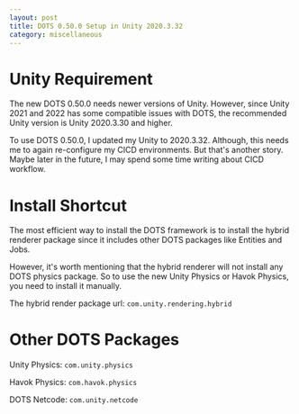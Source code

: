 ```yaml
---
layout: post
title: DOTS 0.50.0 Setup in Unity 2020.3.32
category: miscellaneous
---
```


# Unity Requirement

The new DOTS 0.50.0 needs newer versions of Unity. However, since Unity 2021 and 2022 has some compatible issues with DOTS, the recommended Unity version is Unity 2020.3.30 and higher.

To use DOTS 0.50.0, I updated my Unity to 2020.3.32. Although, this needs me to again re-configure my CICD environments. But that's another story. Maybe later in the future, I may spend some time writing about CICD workflow.

# Install Shortcut

The most efficient way to install the DOTS framework is to install the hybrid renderer package since it includes other DOTS packages like Entities and Jobs.

However, it's worth mentioning that the hybrid renderer will not install any DOTS physics package. So to use the new Unity Physics or Havok Physics, you need to install it manually.

The hybrid render package url: `com.unity.rendering.hybrid`

# Other DOTS Packages

Unity Physics: `com.unity.physics`

Havok Physics: `com.havok.physics`

DOTS Netcode: `com.unity.netcode`
